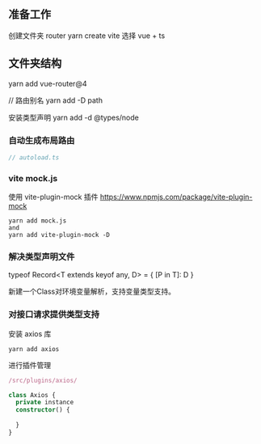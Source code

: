 ## 准备工作

创建文件夹 router
yarn create vite
选择 vue + ts

## 文件夹结构

yarn add vue-router@4

// 路由别名
yarn add -D path

安装类型声明
yarn add -d @types/node

### 自动生成布局路由

```js
// autoload.ts
```


### vite mock.js
使用 vite-plugin-mock 插件
https://www.npmjs.com/package/vite-plugin-mock

```shell
yarn add mock.js
and
yarn add vite-plugin-mock -D

```

### 解决类型声明文件

typeof Record<T extends keyof any, D> = {
  [P in T]: D
}

新建一个Class对环境变量解析，支持变量类型支持。

### 对接口请求提供类型支持

安装 axios 库

`yarn add axios`

进行插件管理

```ts
/src/plugins/axios/

class Axios {
  private instance
  constructor() {
    
  }
}
```